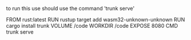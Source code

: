 to run this use should use the command 'trunk serve'



FROM rust:latest
RUN rustup target add wasm32-unknown-unknown
RUN cargo install trunk
VOLUME /code
WORKDIR /code
EXPOSE 8080
CMD trunk serve
